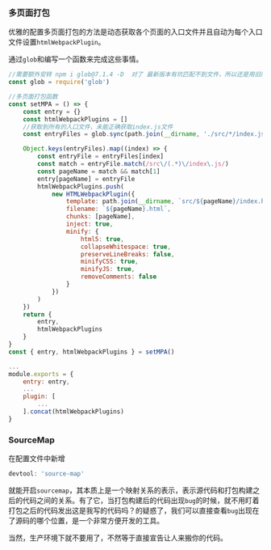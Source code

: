 ### 多页面打包

优雅的配置多页面打包的方法是动态获取各个页面的入口文件并且自动为每个入口文件设置`htmlWebpackPlugin`。

通过`glob`和编写一个函数来完成这些事情。

```js
//需要额外安转 npm i glob@7.1.4 -D  对了 最新版本有坑匹配不到文件，所以还是用旧版本
const glob = require('glob')

//多页面打包函数
const setMPA = () => {
    const entry = {}
    const htmlWebpackPlugins = []
    //获取到所有的入口文件，未能正确获取index.js文件
    const entryFiles = glob.sync(path.join(__dirname, './src/*/index.js'))

    Object.keys(entryFiles).map((index) => {
        const entryFile = entryFiles[index]
        const match = entryFile.match(/src\/(.*)\/index\.js/)
        const pageName = match && match[1]
        entry[pageName] = entryFile
        htmlWebpackPlugins.push(
            new HTMLWebpackPlugin({
                template: path.join(__dirname, `src/${pageName}/index.html`),
                filename: `${pageName}.html`,
                chunks: [pageName],
                inject: true,
                minify: {
                    html5: true,
                    collapseWhitespace: true,
                    preserveLineBreaks: false,
                    minifyCSS: true,
                    minifyJS: true,
                    removeComments: false
                }
            })
        )
    })
    return {
        entry,
        htmlWebpackPlugins
    }
}
const { entry, htmlWebpackPlugins } = setMPA()

...
module.exports = {
	entry: entry,
	...
	plugin: [
		...
	].concat(htmlWebpackPlugins)
}
```

### SourceMap

在配置文件中新增
```js
devtool: 'source-map'
```

就能开启`sourcemap`，其本质上是一个映射关系的表示，表示源代码和打包构建之后的代码之间的关系。有了它，当打包构建后的代码出现`bug`的时候，就不用盯着打包之后的代码发出这是我写的代码吗？的疑惑了，我们可以直接查看`bug`出现在了源码的哪个位置，是一个非常方便开发的工具。

当然，生产环境下就不要用了，不然等于直接宣告让人来搬你的代码。
